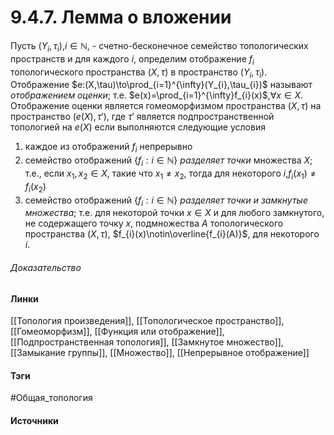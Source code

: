 # 9.4.7. Лемма о вложении
Пусть $(Y_{i},\tau_{i})$,$i\in\mathbb{N}$, - счетно-бесконечное семейство топологических пространств и для каждого $i$, определим отображение $f_{i}$ топологического пространства $(X,\tau)$ в пространство $(Y_{i},\tau_{i})$. Отображение $e:(X,\tau)\to\prod_{i=1}^{\infty}(Y_{i},\tau_{i})$ называют *отображением оценки*; т.е. $e(x)=\prod_{i=1}^{\infty}f_{i}(x)$,$\forall x\in X$. Отображение оценки является гомеоморфизмом пространства $(X,\tau)$ на пространство $(e(X),\tau')$, где $\tau'$ является подпространственной топологией на $e(X)$ если выполняются следующие условия
1. каждое из отображений $f_{i}$ непрерывно
2. семейство отображений $\{f_{i}:i\in\mathbb{N}\}$ *разделяет точки* множества $X$; т.е., если $x_{1},x_{2}\in X$, такие что $x_{1}\ne x_{2}$, тогда для некоторого $i$,$f_{i}(x_{1})\ne f_{i}(x_{2})$
3. семейство отображений $\{f_{i}:i\in\mathbb{N}\}$ *разделяет точки и замкнутые множества*; т.е. для некоторой точки $x\in X$ и для любого замкнутого, не содержащего точку $x$, подмножества $A$ топологического пространства $(X,\tau)$, $f_{i}(x)\notin\overline{f_{i}(A)}$, для некоторого $i$.

###### Доказательство
#### Линки
 [[Топология произведения]],
 [[Топологическое пространство]],
 [[Гомеоморфизм]],
 [[Функция или отображение]],
 [[Подпространственная топология]],
 [[Замкнутое множество]],
 [[Замыкание группы]],
 [[Множество]],
 [[Непрерывное отображение]]
#### Тэги
 #Общая_топология 
#### Источники
